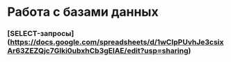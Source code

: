 # Работа с базами данных
### [SELECT-запросы] (https://docs.google.com/spreadsheets/d/1wCIpPUvhJe3csixAr63ZEZQjc7Glki0ubxhCb3gElAE/edit?usp=sharing)
